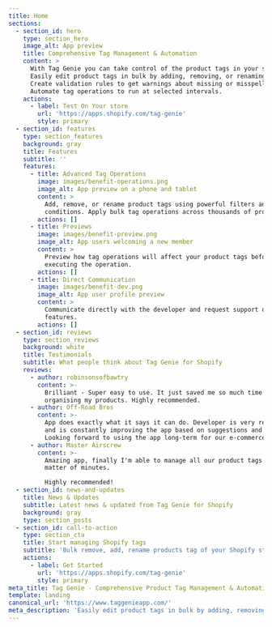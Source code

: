 ```yaml
---
title: Home
sections:
  - section_id: hero
    type: section_hero
    image_alt: App preview
    title: Comprehensive Tag Management & Automation
    content: >
      With Tag Genie you can take control of the product tags in your store.
      Easily edit product tags in bulk by adding, removing, or renaming tags.
      Create validation rules to get warnings about missing or misspelled tags.
      Automate tag operations to run at selected intervals.
    actions:
      - label: Test On Your store
        url: 'https://apps.shopify.com/tag-genie'
        style: primary
  - section_id: features
    type: section_features
    background: gray
    title: Features
    subtitle: ''
    features:
      - title: Advanced Tag Operations
        image: images/benefit-operations.png
        image_alt: App preview on a phone and tablet
        content: >
          Add, remove, or rename product tags using powerful filters and
          conditions. Apply bulk tag operations across thousands of products.
        actions: []
      - title: Previews
        image: images/benefit-preview.png
        image_alt: App users welcoming a new member
        content: >
          Preview how tag operations will affect your product tags before
          executing the operation.
        actions: []
      - title: Direct Communication
        image: images/benefit-dev.png
        image_alt: App user profile preview
        content: >
          Communicate directly with the developer and request support or
          features.
        actions: []
  - section_id: reviews
    type: section_reviews
    background: white
    title: Testimonials
    subtitle: What people think about Tag Genie for Shopify
    reviews:
      - author: robinsonsofbawtry
        content: >-
          Brilliant - Super easy to use. It just saved me so much time
          organising my products. Highly recommended.
      - author: Off-Road Bros
        content: >-
          App does exactly what it says it can do. Developer is very responsive
          and is constantly improving the app based on suggestions and feedback.
          Looking forward to using the app long-term for our e-commerce site.
      - author: Master Airscrew
        content: >-
          Amazing app, finally I'm able to manage all our product tags in a
          matter of minutes.

          Highly recommended!
  - section_id: news-and-updates
    title: News & Updates
    subtitle: Latest news & updated from Tag Genie for Shopify
    background: gray
    type: section_posts
  - section_id: call-to-action
    type: section_cta
    title: Start managing Shopify tags
    subtitle: 'Bulk remove, add, rename products tag of your Shopify store '
    actions:
      - label: Get Started
        url: 'https://apps.shopify.com/tag-genie'
        style: primary
meta_title: Tag Genie - Comprehensive Product Tag Management & Automation for Shopify
template: landing
canonical_url: 'https://www.taggenieapp.com/'
meta_description: 'Easily edit product tags in bulk by adding, removing, or renaming tags. '
---
```

